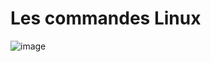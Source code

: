 # Les commandes Linux #

![image](https://user-images.githubusercontent.com/112935909/192291613-64d70ab0-1948-4b69-8828-aeb4205bbb8d.png)
